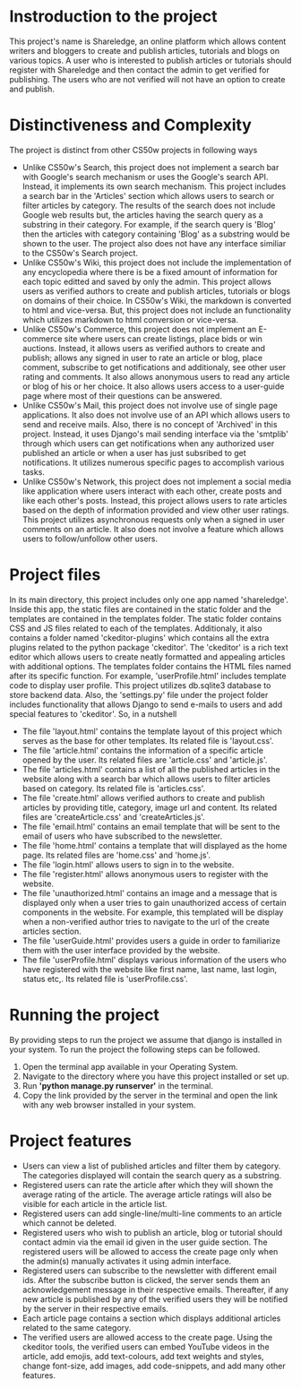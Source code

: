 # Instroduction to the project
This project's name is Shareledge, an online platform which allows content writers and bloggers to create and publish articles, tutorials and blogs on various topics. A user who is interested to publish articles or tutorials should register with Shareledge and then contact the admin to get verified for publishing. The users who are not verified will not have an option to create and publish.

# Distinctiveness and Complexity
The project is distinct from other CS50w projects in following ways   
* Unlike CS50w's Search, this project does not implement a search bar with Google's search mechanism or uses the Google's search API. Instead, it implements its own search mechanism. This project includes a search bar in the 'Articles' section which allows users to search or filter articles by category. The results of the search does not include Google web results but, the articles having the search query as a substring in their category. For example, if the search query is 'Blog' then the articles with category containing 'Blog' as a substring would be shown to the user. The project also does not have any interface similiar to the CS50w's Search project.
* Unlike CS50w's Wiki, this project does not include the implementation of any encyclopedia where there is be a fixed amount of information for each topic editted and saved by only the admin. This project allows users as verified authors to create and publish articles, tutorials or blogs on domains of their choice. In CS50w's Wiki, the markdown is converted to html and vice-versa. But, this project does not include an functionality which utilizes markdown to html conversion or vice-versa.
* Unlike CS50w's Commerce, this project does not implement an E-commerce site where users can create listings, place bids or win auctions. Instead, it allows users as verified authors to create and publish; allows any signed in user to rate an article or blog, place comment, subscribe to get notifications and additionaly, see other user rating and comments. It also allows anonymous users to read any article or blog of his or her choice. It also allows users access to a user-guide page where most of their questions can be answered.
* Unlike CS50w's Mail, this project does not involve use of single page applications. It also does not involve use of an API which allows users to send and receive mails. Also, there is no concept of 'Archived' in this project. Instead, it uses Django's mail sending interface via the 'smtplib' through which users can get notifications when any authorized user published an article or when a user has just subsribed to get notifications. It utilizes numerous specific pages to accomplish various tasks.
* Unlike CS50w's Network, this project does not implement a social media like application where users interact with each other, create posts and like each other's posts. Instead, this project allows users to rate articles based on the depth of information provided and view other user ratings. This project utilizes asynchronous requests only when a signed in user comments on an article. It also does not involve a feature which allows users to follow/unfollow other users.  

# Project files
In its main directory, this project includes only one app named 'shareledge'. Inside this app, the static files are contained in the static folder and the templates are contained in the templates folder. The static folder contains CSS and JS files related to each of the templates. Additionaly, it also contains a folder named 'ckeditor-plugins' which contains all the extra plugins related to the python package 'ckeditor'. The 'ckeditor' is a rich text editor which allows users to create neatly formatted and appealing articles with additional options. The templates folder contains the HTML files named after its specific function. For example, 'userProfile.html' includes template code to display user profile. This project utilizes db.sqlite3 database to store backend data. Also, the 'settings.py' file under the project folder includes functionality that allows Django to send e-mails to users and add special features to 'ckeditor'. So, in a nutshell  
* The file 'layout.html' contains the template layout of this project which serves as the base for other templates. Its related file is 'layout.css'.
* The file 'article.html' contains the information of a specific article opened by the user. Its related files are 'article.css' and 'article.js'.
* The file 'articles.html' contains a list of all the published articles in the website along with a search bar which allows users to filter articles based on category. Its related file is 'articles.css'.
* The file 'create.html' allows verified authors to create and publish articles by providing title, category, image url and content. Its related files are 'createArticle.css' and 'createArticles.js'.
* The file 'email.html' contains an email template that will be sent to the email of users who have subscribed to the newsletter.
* The file 'home.html' contains a template that will displayed as the home page. Its related files are 'home.css' and 'home.js'.
* The file 'login.html' allows users to sign in to the website.
* The file 'register.html' allows anonymous users to register with the website.
* The file 'unauthorized.html' contains an image and a message that is displayed only when a user tries to gain unauthorized access of certain components in the website. For example, this templated will be display when a non-verified author tries to navigate to the url of the create articles section.
* The file 'userGuide.html' provides users a guide in order to familiarize them with the user interface provided by the website.
* The file 'userProfile.html' displays various information of the users who have registered with the website like first name, last name, last login, status etc,. Its related file is 'userProfile.css'.

# Running the project
By providing steps to run the project we assume that django is installed in your system. To run the project the following steps can be followed.  
1. Open the terminal app available in your Operating System.
2. Navigate to the directory where you have this project installed or set up.
3. Run **'python manage.py runserver'** in the terminal.
4. Copy the link provided by the server in the terminal and open the link with any web browser installed in your system.

# Project features
* Users can view a list of published articles and filter them by category. The categories displayed will contain the search query as a substring.
* Registered users can rate the article after which they will shown the average rating of the article. The average article ratings will also be visible for each article in the article list.
* Registered users can add single-line/multi-line comments to an article which cannot be deleted.
* Registered users who wish to publish an article, blog or tutorial should contact admin via the email id given in the user guide section. The registered users will be allowed to access the create page only when the admin(s) manually activates it using admin interface.
* Registered users can subscribe to the newsletter with different email ids. After the subscribe button is clicked, the server sends them an acknowledgement message in their respective emails. Thereafter, if any new article is published by any of the verified users they will be notified by the server in their respective emails.
* Each article page contains a section which displays additional articles related to the same category.
* The verified users are allowed access to the create page. Using the ckeditor tools, the verified users can embed YouTube videos in the article, add emojis, add text-colours, add text weights and styles, change font-size, add images, add code-snippets, and add many other features.